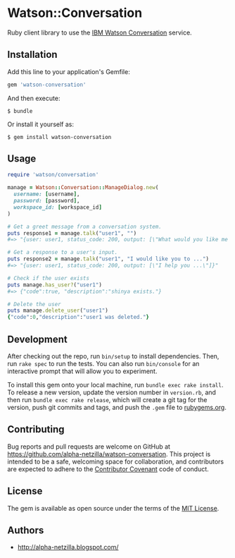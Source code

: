 # Watson::Conversation

Ruby client library to use the [IBM Watson Conversation][wc] service.

## Installation

Add this line to your application's Gemfile:

```ruby
gem 'watson-conversation'
```

And then execute:

    $ bundle

Or install it yourself as:

    $ gem install watson-conversation

## Usage

```ruby
require 'watson/conversation'

manage = Watson::Conversation::ManageDialog.new(
  username: [username],
  password: [password],
  workspace_id: [workspace_id]
)

# Get a greet message from a conversation system.
puts response1 = manage.talk("user1", "")
#=> "{user: user1, status_code: 200, output: [\"What would you like me to do?\"]}"

# Get a response to a user's input.
puts response2 = manage.talk("user1", "I would like you to ...")
#=> "{user: user1, status_code: 200, output: [\"I help you ...\"]}"

# Check if the user exists
puts manage.has_user?("user1")
#=> {"code":true, "description":"shinya exists."}

# Delete the user
puts manage.delete_user("user1")
{"code":0,"description":"user1 was deleted."}
```

## Development

After checking out the repo, run `bin/setup` to install dependencies. Then, run `rake spec` to run the tests. You can also run `bin/console` for an interactive prompt that will allow you to experiment.

To install this gem onto your local machine, run `bundle exec rake install`. To release a new version, update the version number in `version.rb`, and then run `bundle exec rake release`, which will create a git tag for the version, push git commits and tags, and push the `.gem` file to [rubygems.org](https://rubygems.org).

## Contributing

Bug reports and pull requests are welcome on GitHub at https://github.com/alpha-netzilla/watson-conversation. This project is intended to be a safe, welcoming space for collaboration, and contributors are expected to adhere to the [Contributor Covenant](http://contributor-covenant.org) code of conduct.


## License

The gem is available as open source under the terms of the [MIT License](http://opensource.org/licenses/MIT).

## Authors
* http://alpha-netzilla.blogspot.com/

[wc]: http://www.ibm.com/watson/developercloud/doc/conversation/index.html

